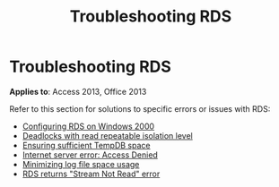 ﻿---
title: Troubleshooting RDS
TOCTitle: Troubleshooting RDS
ms:assetid: c0e3243a-2e9d-33c1-b83f-c70a0836a9aa
ms:mtpsurl: https://msdn.microsoft.com/library/JJ249938(v=office.15)
ms:contentKeyID: 48547518
ms.date: 09/18/2015
mtps_version: v=office.15
---

# Troubleshooting RDS

**Applies to**: Access 2013, Office 2013

Refer to this section for solutions to specific errors or issues with RDS:

- [Configuring RDS on Windows 2000](configuring-rds-on-windows-2000.md)
- [Deadlocks with read repeatable isolation level](deadlocks-with-read-repeatable-isolation-level.md)
- [Ensuring sufficient TempDB space](ensuring-sufficient-tempdb-space.md)
- [Internet server error: Access Denied](internet-server-error-access-denied.md)
- [Minimizing log file space usage](minimizing-log-file-space-usage.md)
- [RDS returns "Stream Not Read" error](rds-returns-stream-not-read-error.md)



